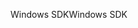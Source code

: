 <span data-ttu-id="7ec4e-101">Windows SDK</span><span class="sxs-lookup"><span data-stu-id="7ec4e-101">Windows SDK</span></span>